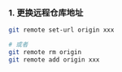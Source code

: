 ### 1.  更换远程仓库地址

~~~sh
git remote set-url origin xxx

# 或者
git remote rm origin
git remote add origin xxx
~~~
